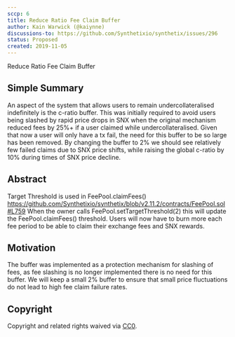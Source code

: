 ```yaml
---
sccp: 6
title: Reduce Ratio Fee Claim Buffer
author: Kain Warwick (@kaiynne)
discussions-to: https://github.com/Synthetixio/synthetix/issues/296
status: Proposed
created: 2019-11-05
---
```


<!--You can leave these HTML comments in your merged SIP and delete the visible duplicate text guides, they will not appear and may be helpful to refer to if you edit it again. This is the suggested template for new SCCPs. Note that an SCCP number will be assigned by an editor. When opening a pull request to submit your SCCP, please use an abbreviated title in the filename, `sccp-draft_title_abbrev.md`. The title should be 44 characters or less.-->
Reduce Ratio Fee Claim Buffer
 

## Simple Summary
<!--"If you can't explain it simply, you don't understand it well enough." Provide a simplified and layman-accessible explanation of the SCCP.-->
An aspect of the system that allows users to remain undercollateralised indefinitely is the c-ratio buffer. This was initially required to avoid users being slashed by rapid price drops in SNX when the original mechanism reduced fees by 25%+ if a user claimed while undercollateralised. Given that now a user will only have a tx fail, the need for this buffer to be so large has been removed. By changing the buffer to 2% we should see relatively few failed claims due to SNX price shifts, while raising the global c-ratio by 10% during times of SNX price decline.

## Abstract
<!--A short (~200 word) description of the variable change proposed.-->
Target Threshold is used in FeePool.claimFees() https://github.com/Synthetixio/synthetix/blob/v2.11.2/contracts/FeePool.sol#L759
When the owner calls FeePool.setTargetThreshold(2) this will update the FeePool.claimFees() threshold. 
Users will now have to burn more each fee period to be able to claim their exchange fees and SNX rewards.

## Motivation
<!--The motivation is critical for SCCPs that want to update variables within Synthetix. It should clearly explain why the existing variable is not incentive aligned. SCCP submissions without sufficient motivation may be rejected outright.-->
The buffer was implemented as a protection mechanism for slashing of fees, as fee slashing is no longer implemented there is no need for this buffer. We will keep a small 2% buffer to ensure that small price fluctuations do not lead to high fee claim failure rates.

## Copyright
Copyright and related rights waived via [CC0](https://creativecommons.org/publicdomain/zero/1.0/).
